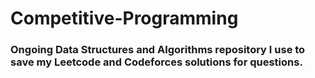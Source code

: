 # Competitive-Programming
### Ongoing Data Structures and Algorithms repository I use to save my Leetcode and Codeforces solutions for questions.
